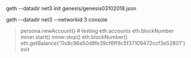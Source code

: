 
geth --datadir net3 init genesis/genesis03102018.json

geth --datadir net3 --networkid 3 console

> persona.newAccount() # testing
> eth.accounts
> eth.blockNumber
> miner.start()
> miner.stop()
> eth.blockNumber()
> eth.getBalance("0x8c96a50d8fe39cf6ff8c5f37109472ccf3e52801")
> exit